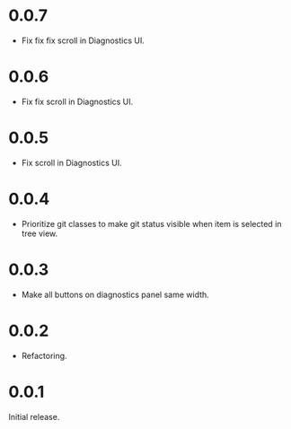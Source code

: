 # 0.0.7
* Fix fix fix scroll in Diagnostics UI.

# 0.0.6
* Fix fix scroll in Diagnostics UI.

# 0.0.5
* Fix scroll in Diagnostics UI.

# 0.0.4
* Prioritize git classes to make git status visible when item is selected in tree view.

# 0.0.3
* Make all buttons on diagnostics panel same width.

# 0.0.2
* Refactoring.

# 0.0.1
Initial release.
